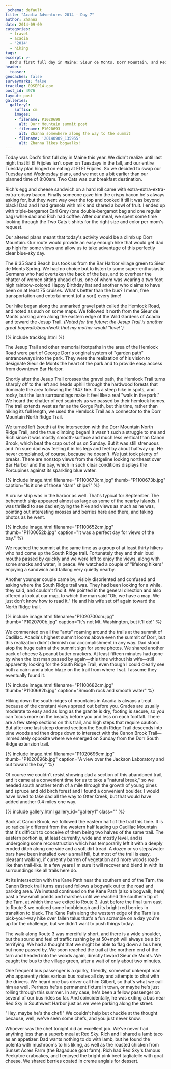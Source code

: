```yaml
---
_schema: default
title: "Acadia Adventures 2014 – Day 7"
author: Zhanna
date: 2014-09-09
categories:
  - travel
  - acadia
  - '2014'
  - hiking
tags:
excerpt: >-
  Dad's first full day in Maine: Sieur de Monts, Dorr Mountain, and Red Sky!
header:
  teaser:
geocaches: false
surveymarks: false
tracklog: 09SEP14.gpx
post_id: 4976
layout: post
galleries:
  gallery1:
    suffix: cm
    images:
    - filename: P1020698
      alt: Dorr Mountain summit post
    - filename: P1020693
      alt: Zhanna somewhere along the way to the summit
    - filename: '20140909_135955'              
      alt: Zhanna likes bogwalks!   
---
```


Today was Dad's first full day in Maine this year. We didn't realize until last night that El El Frijoles isn't open on Tuesdays in the fall, and our entire Tuesday plan hinged on eating at El El Frijoles. So we decided to swap our Tuesday and Wednesday plans, and we met up a bit earlier than our planned time of 8:00am. Two Cats was our breakfast destination.

Rich's egg and cheese sandwich on a hard roll came with extra-extra-extra-extra-crispy bacon. Finally someone gave him the crispy bacon he's always asking for, but they went way over the top and cooked it till it was beyond black! Dad and I had granola with milk and shared a bowl of fruit. I ended up with triple-bergamot Earl Grey (one double-bergamot bag and one regular bag) while dad and Rich had coffee. After our meal, we spent some time looking through the Two Cats t-shirts for the right size and color per mom's request.

Our altered plans meant that today's activity would be a climb up Dorr Mountain.  Our route would provide an easy enough hike that would get dad up high for some views and allow us to take advantage of this perfectly clear blue-sky day. 

The 9:35 Sand Beach bus took us from the Bar Harbor village green to Sieur de Monts Spring. We had no choice but to listen to some super-enthusiastic Germans who had overtaken the back of the bus, and to overhear the chatter of women sitting ahead of us, one of whom was wearing a two foot high rainbow-colored Happy Birthday hat and another who claims to have been on at least 75 cruises. What's better than the bus? I mean, free transportation and entertainment (of a sort) every time!

Our hike began along the unmarked gravel path called the Hemlock Road, and noted as such on some maps. We followed it north from the Sieur de Monts parking area along the eastern edge of the Wild Gardens of Acadia and toward the Jesup Trail. _(Noted for the future: the Jesup Trail is another great bogwalk/boardwalk that my mother would "love!")_ 

{% include tracklog.html %}

The Jesup Trail and other memorial footpaths in the area of the Hemlock Road were part of George Dorr's original system of "garden path" entranceways into the park.  They were the realization of his vision to designate Sieur de Monts the heart of the park and to provide easy access from downtown Bar Harbor. 

Shortly after the Jesup Trail crosses the gravel path, the Hemlock Trail turns sharply off to the left and heads uphill through the hardwood forests that dominate the area following the 1947 fire. It's a steep hike in spots, and rocky, but the lush surroundings make it feel like a real "walk in the park." We heard the chatter of red squirrels as we passed by their hemlock homes. The trail extends west as far as the Gorge Path, but this time, rather than hiking its full length, we used the Hemlock Trail as a connector to the Dorr Mountain North Ridge Trail. 

We turned left (south) at the intersection with the Dorr Mountain North Ridge Trail, and the true climbing began! It wasn't such a struggle to me and Rich since it was mostly smooth-surface and much less vertical than Canon Brook, which beat the crap out of us on Sunday. But it was still strenuous and I'm sure dad was feeling it in his legs and feet by about halfway up. He never complained, of course, because he doesn't. We just took plenty of breaks. There are nonstop views from the ridgeline looking northeast over Bar Harbor and the bay, which in such clear conditions displays the Porcupines against its sparkling blue water. 

{% include image.html filename="P1100673cm.jpg" thumb="P1100673b.jpg" caption="Is it one of those &quot;dam&quot; ships?" %}

A cruise ship was in the harbor as well. That's typical for September. The behemoth ship appeared almost as large as some of the nearby islands. I was thrilled to see dad enjoying the hike and views as much as he was, pointing out interesting mosses and berries here and there, and taking photos as he went.

{% include image.html filename="P1100652cm.jpg" thumb="P1100652b.jpg" caption="It was a perfect day for views of the bay." %}

We reached the summit at the same time as a group of at least thirty hikers who had come up the South Ridge trail. Fortunately they and their loud mouths passed by quickly and we were left to enjoy the views, along with some snacks and water, in peace. We watched a couple of "lifelong hikers" enjoying a sandwich and talking very quietly nearby. 

Another younger couple came by, visibly disoriented and confused and asking where the South Ridge trail was. They had been looking for a while, they said, and couldn't find it. We pointed in the general direction and also offered a look at our map, to which the man said "Oh, we have a map. We just don't know how to read it." He and his wife set off again toward the North Ridge trail. 

{% include image.html filename="P1020700cm.jpg" thumb="P1020700b.jpg" caption="It's not Mt. Washington, but it'll do!" %}

We commented on all the "ants" roaming around the trails at the summit of Cadillac.  Acadia's highest summit looms above even the summit of Dorr, but this realization didn't diminish our accomplishment in any way. Dad stood atop the huge cairn at the summit sign for some photos. We shared another pack of cheese & peanut butter crackers. At least fifteen minutes had gone by when the lost man passed by again—this time without his wife—still apparently looking for the South Ridge Trail, even though I could clearly see both a cairn and a blue blaze on the trail from where I sat. I assume they eventually found it. 

{% include image.html filename="P1100682cm.jpg" thumb="P1100682b.jpg" caption="Smooth rock and smooth water" %}

Hiking down the south ridges of mountains in Acadia is always a treat because of the constant views spread out before you. Grades are usually moderate to easy and as long as the granite is dry, footing is secure, so you can focus more on the beauty before you and less on each footfall. There are a few steep sections on this trail, and high steps that require caution. But after one last steep domed section the South Ridge Trail descends into pine woods and then drops down to intersect with the Canon Brook Trail—immediately opposite where we emerged on Sunday from the Dorr South Ridge extension trail.

{% include image.html filename="P1020696cm.jpg" thumb="P1020696b.jpg" caption="A view over the Jackson Laboratory and out toward the bay" %}

Of course we couldn't resist showing dad a section of this abandoned trail, and it came at a convenient time for us to take a "natural break," so we headed south another tenth of a mile through the growth of young pines and spruce and old birch forest and I found a convenient boulder. I would have loved to take dad all the way to Otter Creek, but that would have added another 0.4 miles one way.

{% include gallery.html gallery_id="gallery1" class="" %}

Back at Canon Brook, we followed the eastern half of the trail this time. It is so radically different from the western half leading up Cadillac Mountain that it's difficult to conceive of them being two halves of the same trail. The eastern portion is, at least currently, wide and mostly level, and is undergoing some reconstruction which has temporarily left it with a deeply eroded ditch along one side and a soft dirt tread. A dozen or so steps/water bars have been installed over a small hill, but most of the trail is easy, pleasant walking, if currently barren of vegetation and more woods road-like than trail-like. In a few years I'm sure it will recover and blend in with its surroundings like all trails here do.

At its intersection with the Kane Path near the southern end of the Tarn, the Canon Brook trail turns east and follows a bogwalk out to the road and parking area. We instead continued on the Kane Path (also a bogwalk, here) past a few small ponds and marshes until we reached the southern tip of the Tarn, at which time we exited to Route 3. Just before the final turn east to Route 3 we noticed some hobblebush and its bright red berries in transition to black. The Kane Path along the western edge of the Tarn is a pick-your-way hike over fallen talus that's a fun scramble on a day you're up for the challenge, but we didn't want to push things today. 

The walk along Route 3 was mercifully short, and there is a wide shoulder, but the sound and feel of traffic rushing by at 50+mph will always be a bit terrifying. We had a thought that we might be able to flag down a bus here, but none passed by. We soon reached the trail at the northern end of the tarn and headed into the woods again, directly toward Sieur de Monts. We caught the bus to the village green, after a wait of only about two minutes. 

One frequent bus passenger is a quirky, friendly, somewhat unkempt man who apparently rides various bus routes all day and attempts to chat with the drivers. We heard one bus driver call him Gilbert, so that's what we call him as well. Perhaps he's a permanent fixture in town, or maybe he's just rolling through this summer. In any case, he's been a fellow passenger on several of our bus rides so far. And coincidentally, he was exiting a bus near Red Sky in Southwest Harbor just as we were parking along the street. 

"Hey, maybe he's the chef!" We couldn't help but chuckle at the thought because, well, we've seen some chefs, and you just never know.

Whoever was the chef tonight did an excellent job. We've never had anything less than a superb meal at Red Sky. Rich and I shared a lamb taco as an appetizer. Dad wants nothing to do with lamb, but he found the polenta with mushrooms to his liking, as well as the roasted chicken from Sunset Acres Farm (the Bagaduce goat farm). Rich had Red Sky's famous Peekytoe crabcakes, and I enjoyed the bright pink beet tagliatelle with goat cheese. We shared berries coated in creme anglais for dessert.


